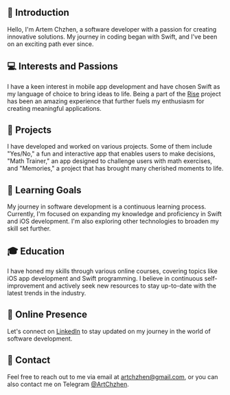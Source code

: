 ## 👋 Introduction
Hello, I'm Artem Chzhen, a software developer with a passion for creating innovative solutions. My journey in coding began with Swift, and I've been on an exciting path ever since.

## 💻 Interests and Passions
I have a keen interest in mobile app development and have chosen Swift as my language of choice to bring ideas to life. Being a part of the [Rise](https://rise.vladimirbrejcha.com) project has been an amazing experience that further fuels my enthusiasm for creating meaningful applications.

## 📱 Projects
I have developed and worked on various projects. Some of them include "Yes/No," a fun and interactive app that enables users to make decisions, "Math Trainer," an app designed to challenge users with math exercises, and "Memories," a project that has brought many cherished moments to life.

## 🎯 Learning Goals
My journey in software development is a continuous learning process. Currently, I'm focused on expanding my knowledge and proficiency in Swift and iOS development. I'm also exploring other technologies to broaden my skill set further.

## 🎓 Education
I have honed my skills through various online courses, covering topics like iOS app development and Swift programming. I believe in continuous self-improvement and actively seek new resources to stay up-to-date with the latest trends in the industry.

## 🔗 Online Presence
Let's connect on [LinkedIn](https://www.linkedin.com/in/artem-chzhen-2926b7264/) to stay updated on my journey in the world of software development.

## 📧 Contact
Feel free to reach out to me via email at [artchzhen@gmail.com](mailto:artchzhen@gmail.com), or you can also contact me on Telegram [@ArtChzhen](https://t.me/ArtChzhen).

